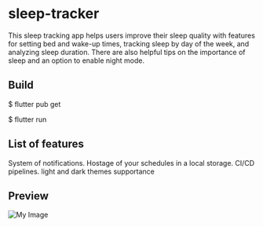 # sleep-tracker
This sleep tracking app helps users improve their sleep quality with features for setting bed and wake-up times, tracking sleep by day of the week, and analyzing sleep duration. There are also helpful tips on the importance of sleep and an option to enable night mode.

## Build

$ flutter pub get

$ flutter run 

## List of features

System of notifications. Hostage of your schedules in a local storage. CI/CD pipelines. light and dark themes supportance

## Preview

![My Image](images/my-image.png)
